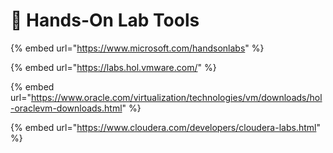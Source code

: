 # 🚌 Hands-On Lab Tools

{% embed url="https://www.microsoft.com/handsonlabs" %}

{% embed url="https://labs.hol.vmware.com/" %}

{% embed url="https://www.oracle.com/virtualization/technologies/vm/downloads/hol-oraclevm-downloads.html" %}

{% embed url="https://www.cloudera.com/developers/cloudera-labs.html" %}
